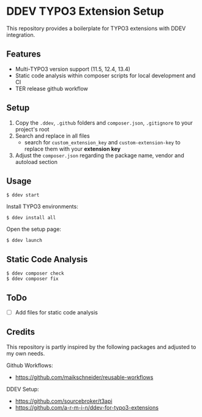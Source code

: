 # DDEV TYPO3 Extension Setup

This repository provides a boilerplate for TYPO3 extensions with DDEV integration.

## Features

- Multi-TYPO3 version support (11.5, 12.4, 13.4)
- Static code analysis within composer scripts for local development and CI
- TER release github workflow

## Setup

1. Copy the `.ddev`, `.github` folders and `composer.json`, `.gitignore` to your project's root
2. Search and replace in all files
    - search for `custom_extension_key` and `custom-extension-key` to replace them with your **extension key**
3. Adjust the `composer.json` regarding the package name, vendor and autoload section

## Usage

```
$ ddev start
```

Install TYPO3 environments:

```
$ ddev install all
```

Open the setup page:

```
$ ddev launch
```

## Static Code Analysis

```
$ ddev composer check
$ ddev composer fix
```

## ToDo

- [ ] Add files for static code analysis

## Credits

This repository is partly inspired by the following packages and adjusted to my own needs. 

Github Workflows:
- https://github.com/maikschneider/reusable-workflows

DDEV Setup:
- https://github.com/sourcebroker/t3api
- https://github.com/a-r-m-i-n/ddev-for-typo3-extensions